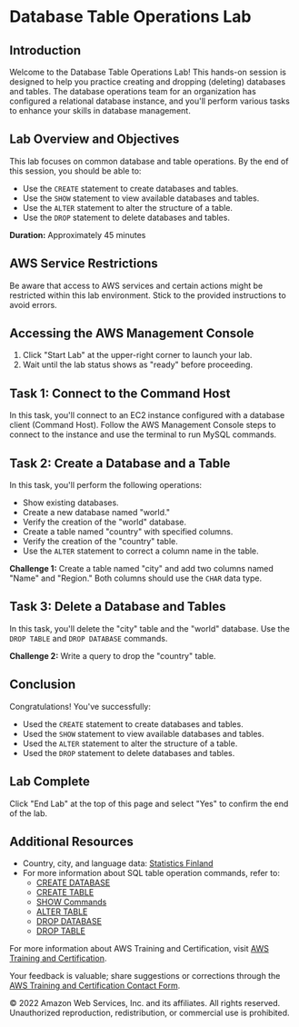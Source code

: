 # Database Table Operations Lab

## Introduction

Welcome to the Database Table Operations Lab! This hands-on session is designed to help you practice creating and dropping (deleting) databases and tables. The database operations team for an organization has configured a relational database instance, and you'll perform various tasks to enhance your skills in database management.

## Lab Overview and Objectives

This lab focuses on common database and table operations. By the end of this session, you should be able to:

- Use the `CREATE` statement to create databases and tables.
- Use the `SHOW` statement to view available databases and tables.
- Use the `ALTER` statement to alter the structure of a table.
- Use the `DROP` statement to delete databases and tables.

**Duration:** Approximately 45 minutes

## AWS Service Restrictions

Be aware that access to AWS services and certain actions might be restricted within this lab environment. Stick to the provided instructions to avoid errors.

## Accessing the AWS Management Console

1. Click "Start Lab" at the upper-right corner to launch your lab.
2. Wait until the lab status shows as "ready" before proceeding.

## Task 1: Connect to the Command Host

In this task, you'll connect to an EC2 instance configured with a database client (Command Host). Follow the AWS Management Console steps to connect to the instance and use the terminal to run MySQL commands.

## Task 2: Create a Database and a Table

In this task, you'll perform the following operations:

- Show existing databases.
- Create a new database named "world."
- Verify the creation of the "world" database.
- Create a table named "country" with specified columns.
- Verify the creation of the "country" table.
- Use the `ALTER` statement to correct a column name in the table.

**Challenge 1:** Create a table named "city" and add two columns named "Name" and "Region." Both columns should use the `CHAR` data type.

## Task 3: Delete a Database and Tables

In this task, you'll delete the "city" table and the "world" database. Use the `DROP TABLE` and `DROP DATABASE` commands.

**Challenge 2:** Write a query to drop the "country" table.

## Conclusion

Congratulations! You've successfully:

- Used the `CREATE` statement to create databases and tables.
- Used the `SHOW` statement to view available databases and tables.
- Used the `ALTER` statement to alter the structure of a table.
- Used the `DROP` statement to delete databases and tables.

## Lab Complete

Click "End Lab" at the top of this page and select "Yes" to confirm the end of the lab.

## Additional Resources

- Country, city, and language data: [Statistics Finland](https://www.stat.fi/index_en.html)
- For more information about SQL table operation commands, refer to:
  - [CREATE DATABASE](https://dev.mysql.com/doc/refman/8.0/en/create-database.html)
  - [CREATE TABLE](https://dev.mysql.com/doc/refman/8.0/en/create-table.html)
  - [SHOW Commands](https://dev.mysql.com/doc/refman/8.0/en/show.html)
  - [ALTER TABLE](https://dev.mysql.com/doc/refman/8.0/en/alter-table.html)
  - [DROP DATABASE](https://dev.mysql.com/doc/refman/8.0/en/drop-database.html)
  - [DROP TABLE](https://dev.mysql.com/doc/refman/8.0/en/drop-table.html)

For more information about AWS Training and Certification, visit [AWS Training and Certification](https://aws.amazon.com/training/).

Your feedback is valuable; share suggestions or corrections through the [AWS Training and Certification Contact Form](https://www.aws.training/ContactUs).

© 2022 Amazon Web Services, Inc. and its affiliates. All rights reserved. Unauthorized reproduction, redistribution, or commercial use is prohibited.
